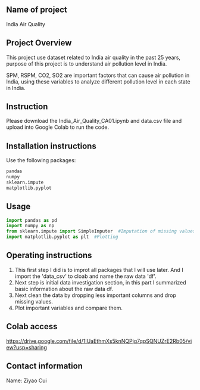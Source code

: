 ## Name of project
India Air Quality

## Project Overview 
This project use dataset related to India air quality in the past 25 years, purpose of this project is to understand air pollution level in India. 

SPM, RSPM, CO2, SO2 are important factors that can cause air pollution in India, using these variables to analyze different pollution level in each state in India.

## Instruction
Please download the India_Air_Quality_CA01.ipynb and data.csv file and upload into Google Colab to run the code.

## Installation instructions
Use the following packages:

```bash
pandas
numpy
sklearn.impute
matplotlib.pyplot
```
## Usage 
```python
import pandas as pd 
import numpy as np 
from sklearn.impute import SimpleImputer  #Imputation of missing values
import matplotlib.pyplot as plt  #Plotting
```

## Operating instructions
1. This first step I did is to improt all packages that I will use later. And I import the 'data_csv' to cloab and name the raw data 'df'.
2. Next step is initial data investigation section, in this part I summarized basic information about the raw data df.
3. Next clean the data by dropping less important columns and drop missing values. 
4. Plot important variables and compare them. 

## Colab access
https://drive.google.com/file/d/1IUaEthmXs5knNQPjq7qpSQNUZrE2Rb05/view?usp=sharing

## Contact information
Name: Ziyao Cui


